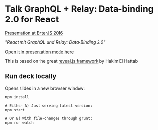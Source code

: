 # Talk GraphQL + Relay: Data-binding 2.0 for React

[Presentation at EnterJS 2016](https://www.enterjs.de/abstracts.html#react-mit-graphql)



_"React mit GraphQL und Relay: Data-Binding 2.0"_

[Open it in presentation mode here](https://lowsky.github.io/deck-graphql-relay-talk/)

This is based on the great [reveal.js framework](https://github.com/hakimel/reveal.js) by Hakim El Hattab

## Run deck locally

Opens slides in a new browser window:

```
npm install

# Either A) Just serving latest version:
npm start

# Or B) With file-changes through grunt:
npm run watch

```
